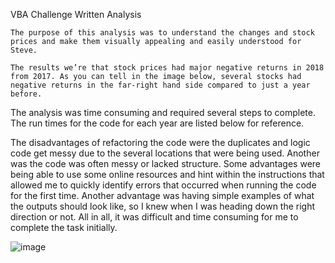 VBA Challenge Written Analysis

	The purpose of this analysis was to understand the changes and stock prices and make them visually appealing and easily understood for Steve. 

	The results we’re that stock prices had major negative returns in 2018 from 2017. As you can tell in the image below, several stocks had negative returns in the far-right hand side compared to just a year before. 


 

The analysis was time consuming and required several steps to complete. The run times for the code for each year are listed below for reference. 

  

The disadvantages of refactoring the code were the duplicates and logic code get messy due to the several locations that were being used. Another was the code was often messy or lacked structure. Some advantages were being able to use some online resources and hint within the instructions that allowed me to quickly identify errors that occurred when running the code for the first time. Another advantage was having simple examples of what the outputs should look like, so I knew when I was heading down the right direction or not. All in all, it was difficult and time consuming for me to complete the task initially. 

![image](https://user-images.githubusercontent.com/109120695/181875889-6f93900a-acaf-40f3-acfa-225c379f15b5.png)
